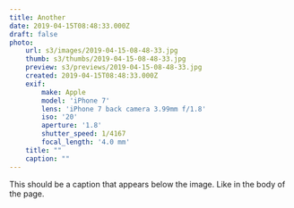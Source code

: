 ```yaml
---
title: Another
date: 2019-04-15T08:48:33.000Z
draft: false
photo:
    url: s3/images/2019-04-15-08-48-33.jpg
    thumb: s3/thumbs/2019-04-15-08-48-33.jpg
    preview: s3/previews/2019-04-15-08-48-33.jpg
    created: 2019-04-15T08:48:33.000Z
    exif:
        make: Apple
        model: 'iPhone 7'
        lens: 'iPhone 7 back camera 3.99mm f/1.8'
        iso: '20'
        aperture: '1.8'
        shutter_speed: 1/4167
        focal_length: '4.0 mm'
    title: ""
    caption: ""
---
```


This should be a caption that appears below the image. Like in the body of
the page.
